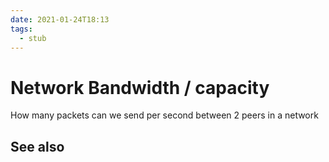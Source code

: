 ```yaml
---
date: 2021-01-24T18:13
tags: 
  - stub
---
```


# Network Bandwidth / capacity

How many packets can we send per second between 2 peers in a network

## See also

<a772aad6>
